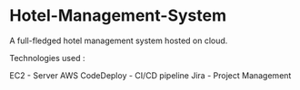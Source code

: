 # Hotel-Management-System
A full-fledged hotel management system hosted on cloud.


Technologies used : 

EC2 - Server
AWS CodeDeploy - CI/CD pipeline 
Jira - Project Management 
